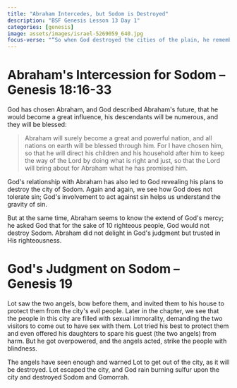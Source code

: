 ```yaml
---
title: "Abraham Intercedes, but Sodom is Destroyed"
description: "BSF Genesis Lesson 13 Day 1"
categories: [genesis]
image: assets/images/israel-5269059_640.jpg
focus-verse: "“So when God destroyed the cities of the plain, he remembered Abraham, and he brought Lot out of the catastrophe that overthrew the cities where Lot had lived.” – Genesis 19:29"
---
```


# Abraham's Intercession for Sodom – Genesis 18:16-33

God has chosen Abraham, and God described Abraham's future, that he would become a great influence, his descendants will be numerous, and they will be blessed:

> Abraham will surely become a great and powerful nation, and all nations on earth will be blessed through him. For I have chosen him, so that he will direct his children and his household after him to keep the way of the Lord by doing what is right and just, so that the Lord will bring about for Abraham what he has promised him.

God's relationship with Abraham has also led to God revealing his plans to destroy the city of Sodom. Again and again, we see how God does not tolerate sin; God's involvement to act against sin helps us understand the gravity of sin.

But at the same time, Abraham seems to know the extend of God's mercy; he asked God that for the sake of 10 righteous people, God would not destroy Sodom. Abraham did not delight in God's judgment but trusted in His righteousness.

# God's Judgment on Sodom – Genesis 19

Lot saw the two angels, bow before them, and invited them to his house to protect them from the city's evil people. Later in the chapter, we see that the people in this city are filled with sexual immorality, demanding the two visitors to come out to have sex with them. Lot tried his best to protect them and even offered his daughters to spare his guest (the two angels) from harm. But he got overpowered, and the angels acted, strike the people with blindness.

The angels have seen enough and warned Lot to get out of the city, as it will be destroyed. Lot escaped the city, and God rain burning sulfur upon the city and destroyed Sodom and Gomorrah.

